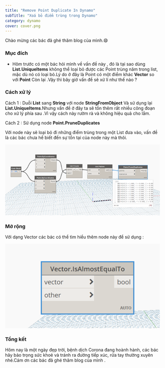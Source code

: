 ```yaml
---
title: "Remove Point Duplicate In Dynamo"
subTitle: "Xoá bỏ điểm trùng trong Dynamo"
category: dynamo
cover: cover.png
---
```


Chào mừng các bác đã ghé thăm blog của mình.😄

### Mục đích 

- Hôm trước có một bác hỏi mình về vấn đề này , đó là tại sao dùng **List.UniqueItems** không thể loại bỏ được các Point trùng năm trong list, mặc dù nó có loại bỏ.Lý do ở đây là Point có một điểm khác **Vector** so với **Point** Còn lại .Vậy thì bây giờ vấn đề sẽ xử lí như thế nào ?

### Cách xử lý

Cách 1 : Duỗi **List** sang **String** với node **StringFromObject** Và sử dụng lại **List.UniqueItems**.Nhưng vấn đề ở đây ta sẽ tốn thêm rất nhiều công đoạn cho xử lý phía sau .Vì vậy cách này rườm rà và không hiệu quả cho lắm.

Cách 2 : Sử dụng node **Point.PruneDuplicates**

Với node này sẽ loại bỏ đi những điểm trùng trong một List đưa vào, vấn đề là các bác chưa hề biết đến sự tồn tại của node này mà thôi.

![](pic/image_2020_03_10T04_23_21_789Z.png)

### Mở rộng 

Với dạng Vector các bác có thể tìm hiểu thêm node này để sử dụng :

![](pic/image_2020_03_10T04_23_21_789Zww.png)


### Tổng kết
Hôm nay là một ngày đẹp trời, bệnh dịch Corona đang hoành hành, các bác hãy bảo trọng sức khoẻ và tránh ra đường tiếp xúc, rửa tay thường xuyên nhé.Cám ơn các bác đã ghé thăm blog của mình .


